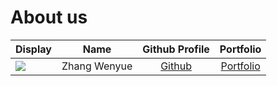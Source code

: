 # About us

Display |     Name     |                Github Profile                | Portfolio 
--------|:------------:|:--------------------------------------------:|:---------:
![](https://via.placeholder.com/100.png?text=Photo) | Zhang Wenyue | [Github](https://github.com/ZhangWenyue3325) | [Portfolio](docs/team/zhangwenyue3325.md)
